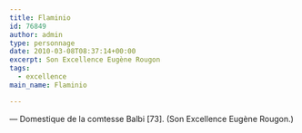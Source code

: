 ```yaml
---
title: Flaminio
id: 76849
author: admin
type: personnage
date: 2010-03-08T08:37:14+00:00
excerpt: Son Excellence Eugène Rougon
tags:
  - excellence
main_name: Flaminio

---
```

— Domestique de la comtesse Balbi [73]. (Son Excellence Eugène Rougon.)